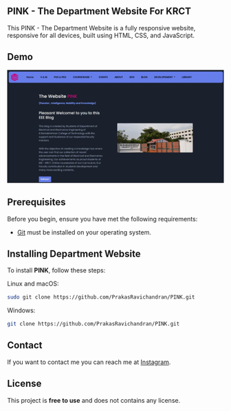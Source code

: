 ## PINK - The Department Website For KRCT

This PINK - The Department Website is a fully responsive website, responsive for all devices, built using HTML, CSS, and JavaScript.

## Demo

![Department Website Desktop Demo](./PREVIEW.jpeg "Desktop Demo")

## Prerequisites

Before you begin, ensure you have met the following requirements:

* [Git](https://git-scm.com/downloads "Download Git") must be installed on your operating system.

## Installing Department Website

To install **PINK**, follow these steps:

Linux and macOS:

```bash
sudo git clone https://github.com/PrakasRavichandran/PINK.git
```

Windows:

```bash
git clone https://github.com/PrakasRavichandran/PINK.git
```

## Contact

If you want to contact me you can reach me at [Instagram](https://www.instagram.com/prakashravichandrann/).

## License

This project is **free to use** and does not contains any license.
